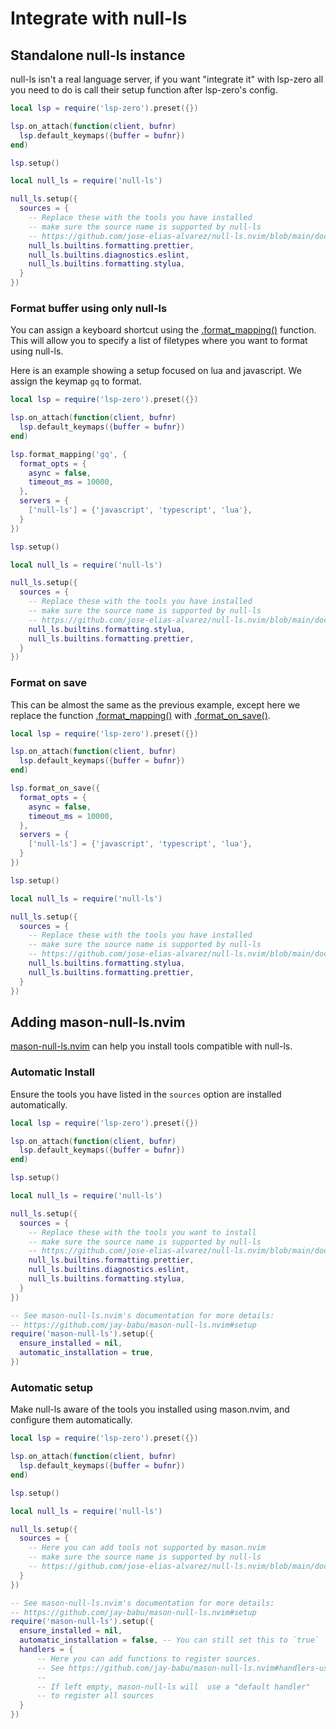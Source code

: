 # Integrate with null-ls

## Standalone null-ls instance

null-ls isn't a real language server, if you want "integrate it" with lsp-zero all you need to do is call their setup function after lsp-zero's config.

```lua
local lsp = require('lsp-zero').preset({})

lsp.on_attach(function(client, bufnr)
  lsp.default_keymaps({buffer = bufnr})
end)

lsp.setup()

local null_ls = require('null-ls')

null_ls.setup({
  sources = {
    -- Replace these with the tools you have installed
    -- make sure the source name is supported by null-ls
    -- https://github.com/jose-elias-alvarez/null-ls.nvim/blob/main/doc/BUILTINS.md
    null_ls.builtins.formatting.prettier,
    null_ls.builtins.diagnostics.eslint,
    null_ls.builtins.formatting.stylua,
  }
})
```

### Format buffer using only null-ls

You can assign a keyboard shortcut using the [.format_mapping()](https://github.com/VonHeikemen/lsp-zero.nvim/blob/dev-v3/doc/md/api-reference.md#format_mappingkey-opts) function. This will allow you to specify a list of filetypes where you want to format using null-ls. 

Here is an example showing a setup focused on lua and javascript. We assign the keymap `gq` to format.

```lua
local lsp = require('lsp-zero').preset({})

lsp.on_attach(function(client, bufnr)
  lsp.default_keymaps({buffer = bufnr})
end)

lsp.format_mapping('gq', {
  format_opts = {
    async = false,
    timeout_ms = 10000,
  },
  servers = {
    ['null-ls'] = {'javascript', 'typescript', 'lua'},
  }
})

lsp.setup()

local null_ls = require('null-ls')

null_ls.setup({
  sources = {
    -- Replace these with the tools you have installed
    -- make sure the source name is supported by null-ls
    -- https://github.com/jose-elias-alvarez/null-ls.nvim/blob/main/doc/BUILTINS.md
    null_ls.builtins.formatting.stylua,
    null_ls.builtins.formatting.prettier,
  }
})
```

### Format on save

This can be almost the same as the previous example, except here we replace the function [.format_mapping()](https://github.com/VonHeikemen/lsp-zero.nvim/blob/dev-v3/doc/md/api-reference.md#format_mappingkey-opts) with [.format_on_save()](https://github.com/VonHeikemen/lsp-zero.nvim/blob/dev-v3/doc/md/api-reference.md#format_on_save-opts).

```lua
local lsp = require('lsp-zero').preset({})

lsp.on_attach(function(client, bufnr)
  lsp.default_keymaps({buffer = bufnr})
end)

lsp.format_on_save({
  format_opts = {
    async = false,
    timeout_ms = 10000,
  },
  servers = {
    ['null-ls'] = {'javascript', 'typescript', 'lua'},
  }
})

lsp.setup()

local null_ls = require('null-ls')

null_ls.setup({
  sources = {
    -- Replace these with the tools you have installed
    -- make sure the source name is supported by null-ls
    -- https://github.com/jose-elias-alvarez/null-ls.nvim/blob/main/doc/BUILTINS.md
    null_ls.builtins.formatting.stylua,
    null_ls.builtins.formatting.prettier,
  }
})
```

## Adding mason-null-ls.nvim

[mason-null-ls.nvim](https://github.com/jay-babu/mason-null-ls.nvim) can help you install tools compatible with null-ls.

### Automatic Install

Ensure the tools you have listed in the `sources` option are installed automatically.

```lua
local lsp = require('lsp-zero').preset({})

lsp.on_attach(function(client, bufnr)
  lsp.default_keymaps({buffer = bufnr})
end)

lsp.setup()

local null_ls = require('null-ls')

null_ls.setup({
  sources = {
    -- Replace these with the tools you want to install
    -- make sure the source name is supported by null-ls
    -- https://github.com/jose-elias-alvarez/null-ls.nvim/blob/main/doc/BUILTINS.md
    null_ls.builtins.formatting.prettier,
    null_ls.builtins.diagnostics.eslint,
    null_ls.builtins.formatting.stylua,
  }
})

-- See mason-null-ls.nvim's documentation for more details:
-- https://github.com/jay-babu/mason-null-ls.nvim#setup
require('mason-null-ls').setup({
  ensure_installed = nil,
  automatic_installation = true,
})
```

### Automatic setup

Make null-ls aware of the tools you installed using mason.nvim, and configure them automatically.

```lua
local lsp = require('lsp-zero').preset({})

lsp.on_attach(function(client, bufnr)
  lsp.default_keymaps({buffer = bufnr})
end)

lsp.setup()

local null_ls = require('null-ls')

null_ls.setup({
  sources = {
    -- Here you can add tools not supported by mason.nvim
    -- make sure the source name is supported by null-ls
    -- https://github.com/jose-elias-alvarez/null-ls.nvim/blob/main/doc/BUILTINS.md
  }
})

-- See mason-null-ls.nvim's documentation for more details:
-- https://github.com/jay-babu/mason-null-ls.nvim#setup
require('mason-null-ls').setup({
  ensure_installed = nil,
  automatic_installation = false, -- You can still set this to `true`
  handlers = {
      -- Here you can add functions to register sources.
      -- See https://github.com/jay-babu/mason-null-ls.nvim#handlers-usage
      --
      -- If left empty, mason-null-ls will  use a "default handler"
      -- to register all sources
  }
})
```

